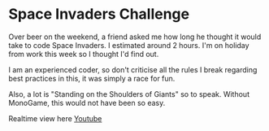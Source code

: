 # Space Invaders Challenge

Over beer on the weekend, a friend asked me how long he thought it would take to code Space Invaders. I estimated around 2 hours. I'm on holiday from work this week so I thought I'd find out.

I am an experienced coder, so don't criticise all the rules I break regarding best practices in this, it was simply a race for fun.

Also, a lot is "Standing on the Shoulders of Giants" so to speak. Without MonoGame, this would not have been so easy.

Realtime view here [Youtube](https://www.youtube.com/watch?v=iNwRN328T7w)